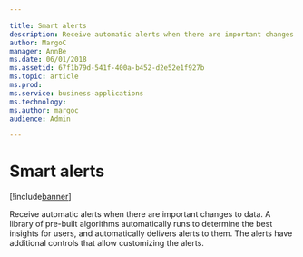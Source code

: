 ```yaml
---

title: Smart alerts
description: Receive automatic alerts when there are important changes to data.
author: MargoC
manager: AnnBe
ms.date: 06/01/2018
ms.assetid: 67f1b79d-541f-400a-b452-d2e52e1f927b
ms.topic: article
ms.prod: 
ms.service: business-applications
ms.technology: 
ms.author: margoc
audience: Admin

---
```

#  Smart alerts




[!include[banner](../../../includes/banner.md)]

Receive automatic alerts when there are important changes to data. A library of
pre-built algorithms automatically runs to determine the best insights for
users, and automatically delivers alerts to them. The alerts have additional
controls that allow customizing the alerts.
